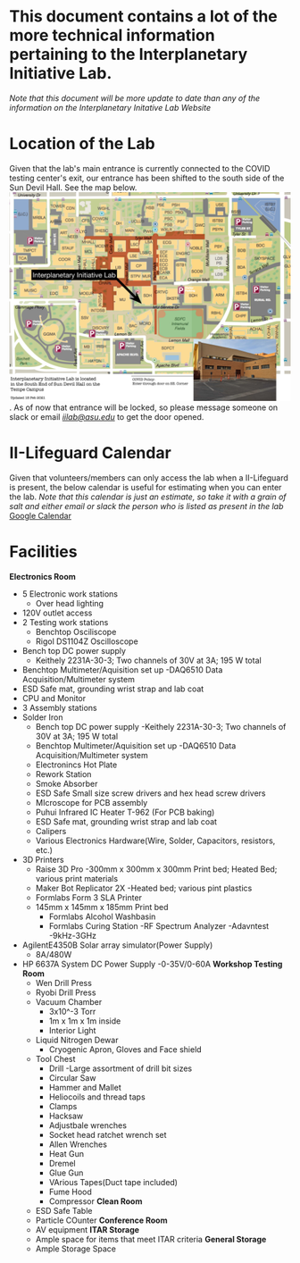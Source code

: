# This document contains a lot of the more technical information pertaining to the Interplanetary Initiative Lab.
*Note that this document will be more update to date than any of the information on the Interplanetary Initative Lab Website*

# Location of the Lab
Given that the lab's main entrance is currently connected to the COVID testing center's exit, our entrance has been shifted to the south side of the Sun Devil Hall. See the map below.
![map missing](images/IILab_Location_Map_2021.jpg).
<a/>
As of now that entrance will be locked, so please message someone on slack or email *iilab@asu.edu* to get the door opened.

# II-Lifeguard Calendar
Given that volunteers/members can only access the lab when a II-Lifeguard is present, the below calendar is useful for estimating when you can enter the lab. *Note that this calendar is just an estimate, so take it with a grain of salt and either email or slack the person who is listed as present in the lab*
[Google Calendar](https://calendar.google.com/calendar/u/2?cid=Y19zcWNpdXFhb2RxM3Q1aGU1MHIxNzc3Zm9wa0Bncm91cC5jYWxlbmRhci5nb29nbGUuY29t)

# Facilities
**Electronics Room**
- 5 Electronic work stations
    - Over head lighting 
- 120V outlet access
- 2 Testing work stations
    - Benchtop Osciliscope
  - Rigol DS1104Z Oscilloscope
- Bench top DC power supply
    - Keithely 2231A-30-3; Two channels of 30V at 3A; 195 W total
- Benchtop Multimeter/Aquisition set up
    -DAQ6510 Data Acquisition/Multimeter system
- ESD Safe mat, grounding wrist strap and lab coat
- CPU and Monitor
- 3 Assembly stations 
- Solder Iron
	- Bench top DC power supply
	  -Keithely 2231A-30-3; Two channels of 30V at 3A; 195 W total
	- Benchtop Multimeter/Aquisition set up
	  -DAQ6510 Data Acquisition/Multimeter system
	- Electronincs Hot Plate
	- Rework Station
	- Smoke Absorber
	- ESD Safe Small size screw drivers and hex head screw drivers
	- MIcroscope for PCB assembly
	- Puhui Infrared IC Heater T-962 (For PCB baking)
	- ESD Safe mat, grounding wrist strap and lab coat
	- Calipers
	- Various Electronics Hardware(Wire, Solder, Capacitors, resistors, etc.)
- 3D Printers
    - Raise 3D Pro
      -300mm x 300mm x 300mm Print bed; Heated Bed; various print materials
    - Maker Bot Replicator 2X
	  -Heated bed; various pint plastics
    - Formlabs Form 3 SLA Printer
  - 145mm x 145mm x 185mm Print bed
    - Formlabs Alcohol Washbasin
    - Formlabs Curing Station
-RF Spectrum Analyzer
    -Adavntest 
    -9kHz-3GHz
- AgilentE4350B Solar array simulator(Power Supply) 
    - 8A/480W
- HP 6637A System DC Power Supply
    -0-35V/0-60A
**Workshop Testing Room**
	- Wen Drill Press
	- Ryobi Drill Press 
	- Vacuum Chamber
	    - 3x10^-3 Torr
	    - 1m x 1m x 1m inside
        - Interior Light
	- Liquid Nitrogen Dewar
	    - Cryogenic Apron, Gloves and Face shield
	- Tool Chest
	    - Drill
			-Large assortment of drill bit sizes
		- Circular Saw
		- Hammer and Mallet
		- Heliocoils and thread taps
		- Clamps
		- Hacksaw
		- Adjustbale wrenches
		- Socket head ratchet wrench set
		- Allen Wrenches
		- Heat Gun
		- Dremel
		- Glue Gun
		- VArious Tapes(Duct tape included)
		- Fume Hood
		- Compressor
**Clean Room**
	- ESD Safe Table
	- Particle COunter
**Conference Room**
	- AV equipment 
**ITAR Storage**
	- Ample space for items that meet ITAR criteria
**General Storage**
    - Ample Storage Space
